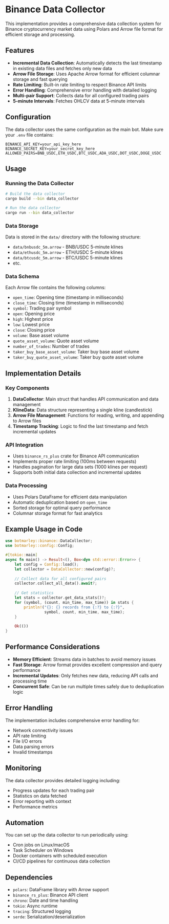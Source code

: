 # Binance Data Collector

This implementation provides a comprehensive data collection system for Binance cryptocurrency market data using Polars and Arrow file format for efficient storage and processing.

## Features

- **Incremental Data Collection**: Automatically detects the last timestamp in existing data files and fetches only new data
- **Arrow File Storage**: Uses Apache Arrow format for efficient columnar storage and fast querying
- **Rate Limiting**: Built-in rate limiting to respect Binance API limits
- **Error Handling**: Comprehensive error handling with detailed logging
- **Multi-pair Support**: Collects data for all configured trading pairs
- **5-minute Intervals**: Fetches OHLCV data at 5-minute intervals

## Configuration

The data collector uses the same configuration as the main bot. Make sure your `.env` file contains:

```env
BINANCE_API_KEY=your_api_key_here
BINANCE_SECRET_KEY=your_secret_key_here
ALLOWED_PAIRS=BNB_USDC,ETH_USDC,BTC_USDC,ADA_USDC,DOT_USDC,DOGE_USDC
```

## Usage

### Running the Data Collector

```bash
# Build the data collector
cargo build --bin data_collector

# Run the data collector
cargo run --bin data_collector
```

### Data Storage

Data is stored in the `data/` directory with the following structure:
- `data/bnbusdc_5m.arrow` - BNB/USDC 5-minute klines
- `data/ethusdc_5m.arrow` - ETH/USDC 5-minute klines
- `data/btcusdc_5m.arrow` - BTC/USDC 5-minute klines
- etc.

### Data Schema

Each Arrow file contains the following columns:
- `open_time`: Opening time (timestamp in milliseconds)
- `close_time`: Closing time (timestamp in milliseconds)
- `symbol`: Trading pair symbol
- `open`: Opening price
- `high`: Highest price
- `low`: Lowest price
- `close`: Closing price
- `volume`: Base asset volume
- `quote_asset_volume`: Quote asset volume
- `number_of_trades`: Number of trades
- `taker_buy_base_asset_volume`: Taker buy base asset volume
- `taker_buy_quote_asset_volume`: Taker buy quote asset volume

## Implementation Details

### Key Components

1. **DataCollector**: Main struct that handles API communication and data management
2. **KlineData**: Data structure representing a single kline (candlestick)
3. **Arrow File Management**: Functions for reading, writing, and appending to Arrow files
4. **Timestamp Tracking**: Logic to find the last timestamp and fetch incremental updates

### API Integration

- Uses `binance_rs_plus` crate for Binance API communication
- Implements proper rate limiting (100ms between requests)
- Handles pagination for large data sets (1000 klines per request)
- Supports both initial data collection and incremental updates

### Data Processing

- Uses Polars DataFrame for efficient data manipulation
- Automatic deduplication based on `open_time`
- Sorted storage for optimal query performance
- Columnar storage format for fast analytics

## Example Usage in Code

```rust
use botmarley::binance::DataCollector;
use botmarley::config::Config;

#[tokio::main]
async fn main() -> Result<(), Box<dyn std::error::Error>> {
    let config = Config::load();
    let collector = DataCollector::new(config)?;
    
    // Collect data for all configured pairs
    collector.collect_all_data().await?;
    
    // Get statistics
    let stats = collector.get_data_stats()?;
    for (symbol, (count, min_time, max_time)) in stats {
        println!("{}: {} records from {:?} to {:?}", 
                 symbol, count, min_time, max_time);
    }
    
    Ok(())
}
```

## Performance Considerations

- **Memory Efficient**: Streams data in batches to avoid memory issues
- **Fast Storage**: Arrow format provides excellent compression and query performance
- **Incremental Updates**: Only fetches new data, reducing API calls and processing time
- **Concurrent Safe**: Can be run multiple times safely due to deduplication logic

## Error Handling

The implementation includes comprehensive error handling for:
- Network connectivity issues
- API rate limiting
- File I/O errors
- Data parsing errors
- Invalid timestamps

## Monitoring

The data collector provides detailed logging including:
- Progress updates for each trading pair
- Statistics on data fetched
- Error reporting with context
- Performance metrics

## Automation

You can set up the data collector to run periodically using:
- Cron jobs on Linux/macOS
- Task Scheduler on Windows
- Docker containers with scheduled execution
- CI/CD pipelines for continuous data collection

## Dependencies

- `polars`: DataFrame library with Arrow support
- `binance_rs_plus`: Binance API client
- `chrono`: Date and time handling
- `tokio`: Async runtime
- `tracing`: Structured logging
- `serde`: Serialization/deserialization